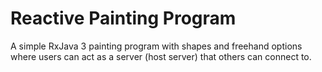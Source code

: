 # Reactive Painting Program #
A simple RxJava 3 painting program with shapes and freehand options where users can act as a server (host server) that others can connect to.
